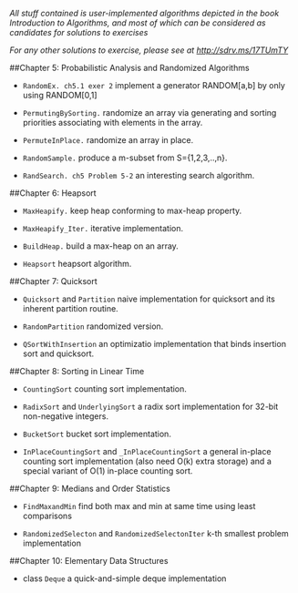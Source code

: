 *All stuff contained is user-implemented algorithms depicted in the book Introduction to Algorithms, and most of which can be considered as candidates for solutions to exercises*

*For any other solutions to exercise, please see at http://sdrv.ms/17TUmTY*

##Chapter 5: Probabilistic Analysis and Randomized Algorithms
+ `RandomEx. ch5.1 exer 2`
implement a generator RANDOM[a,b] by only using RANDOM[0,1]
        
+ `PermutingBySorting.`
randomize an array via generating and sorting priorities associating with elements in the array.
        
+ `PermuteInPlace.`
randomize an array in place.
        
+ `RandomSample.`
produce a m-subset from S={1,2,3,..,n}.
        
+ `RandSearch. ch5 Problem 5-2`
an interesting search algorithm.

##Chapter 6: Heapsort
+ `MaxHeapify.`
keep heap conforming to max-heap property.

+ `MaxHeapify_Iter.`
iterative implementation.

+ `BuildHeap.`
build a max-heap on an array.

+ `Heapsort`
heapsort algorithm.


##Chapter 7: Quicksort
+ `Quicksort` and `Partition`
naive implementation for quicksort and its inherent partition routine.

+ `RandomPartition`
randomized version.

+ `QSortWithInsertion`
an optimizatio implementation that binds insertion sort and quicksort.


##Chapter 8: Sorting in Linear Time
+ `CountingSort`
counting sort implementation.

+ `RadixSort` and `UnderlyingSort`
a radix sort implementation for 32-bit non-negative integers.

+ `BucketSort`
bucket sort implementation.

+ `InPlaceCountingSort` and `_InPlaceCountingSort`
a general in-place counting sort implementation (also need O(k) extra storage) and a special variant of O(1) in-place counting sort.


##Chapter 9: Medians and Order Statistics
+ `FindMaxandMin`
find both max and min at same time using least comparisons

+ `RandomizedSelecton` and `RandomizedSelectonIter`
k-th smallest problem implementation

##Chapter 10: Elementary Data Structures
+ class `Deque`
a quick-and-simple deque implementation

